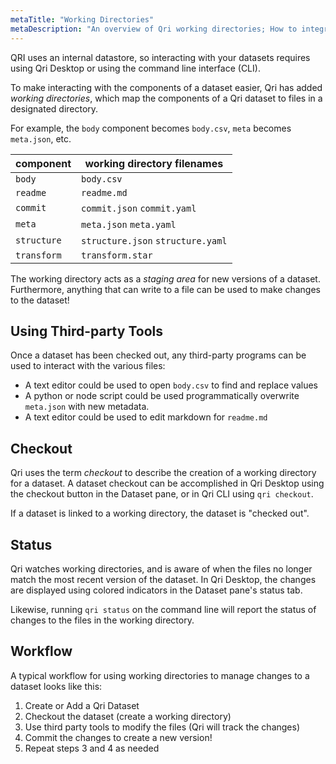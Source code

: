 ```yaml
---
metaTitle: "Working Directories"
metaDescription: "An overview of Qri working directories; How to integrate qri datasets with your filesystem"
---
```


QRI uses an internal datastore, so interacting with your datasets requires using Qri Desktop or using the command line interface (CLI).

To make interacting with the components of a dataset easier, Qri has added _working directories_, which map the components of a Qri dataset to files in a designated directory.

For example, the `body` component becomes `body.csv`, `meta` becomes `meta.json`, etc.  

| component   | working directory filenames  |
|-------------|----------|
| `body`      | `body.csv` |
| `readme`    | `readme.md` |
| `commit`    | `commit.json` `commit.yaml` |
| `meta`      | `meta.json` `meta.yaml` |
| `structure` | `structure.json` `structure.yaml` |
| `transform` | `transform.star` |

The working directory acts as a _staging area_ for new versions of a dataset.  Furthermore, anything that can write to a file can be used to make changes to the dataset!

## Using Third-party Tools

Once a dataset has been checked out, any third-party programs can be used to interact with the various files:

- A text editor could be used to open `body.csv` to find and replace values
- A python or node script could be used programmatically overwrite `meta.json` with new metadata.
- A text editor could be used to edit markdown for `readme.md`

## Checkout

Qri uses the term _checkout_ to describe the creation of a working directory for a dataset.  A dataset checkout can be accomplished in Qri Desktop using the checkout button in the Dataset pane, or in Qri CLI using `qri checkout`.

If a dataset is linked to a working directory, the dataset is "checked out".

## Status

Qri watches working directories, and is aware of when the files no longer match the most recent version of the dataset.  In Qri Desktop, the changes are displayed using colored indicators in the Dataset pane's status tab.

Likewise, running `qri status` on the command line will report the status of changes to the files in the working directory.

## Workflow

A typical workflow for using working directories to manage changes to a dataset looks like this:

1. Create or Add a Qri Dataset
2. Checkout the dataset (create a working directory)
3. Use third party tools to modify the files (Qri will track the changes)
4. Commit the changes to create a new version!
5. Repeat steps 3 and 4 as needed
